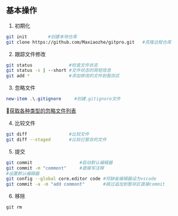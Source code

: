 ## 基本操作
1. 初期化
```bash
git init        #创建本地仓库
git clone https://github.com/Maxiaozhe/gitpro.git   #克隆远程仓库
```
2. 跟踪文件修改
```bash
git status              #检查文件状态
git status -s | --short #文件状态的简短信息
git add *               #添加修改的文件到暂存区
```
3. 忽略文件
```powershell
new-item .\.gitignore     #创建.gitignore文件
```
🔗[获取各种类型的忽略文件列表](https://github.com/github/gitignore)

4. 比较文件
```bash
git diff                #比较文件
git diff --staged       #比较已暂存的文件
```

5. 提交
```bash
git commit                  #启动默认编辑器
git commit -m "commont"     #直接写注释
#设置默认编辑器
git config --global core.editor code #将缺省编辑器设为vscode
git commit -a -m "add commont"       #跳过追加到暂存区直接commit
```

6. 移除
```
git rm
```
